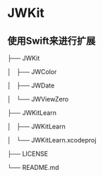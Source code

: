 # JWKit
## 使用Swift来进行扩展
├── JWKit

│   ├── JWColor

│   ├── JWDate

│   └── JWViewZero

├── JWKitLearn

│   ├── JWKitLearn

│   └── JWKitLearn.xcodeproj

├── LICENSE

└── README.md